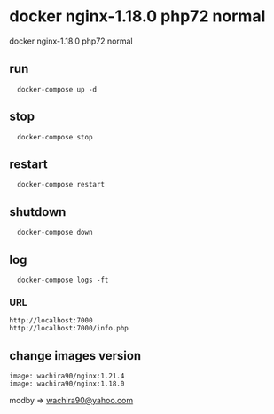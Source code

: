 # docker nginx-1.18.0 php72 normal
docker nginx-1.18.0 php72 normal

## run 
````
  docker-compose up -d
````
## stop 
````
  docker-compose stop 
````
## restart
````
  docker-compose restart
````
## shutdown
````
  docker-compose down
````
## log
````
  docker-compose logs -ft
````
### URL
````
http://localhost:7000
http://localhost:7000/info.php
````

## change images version
````
image: wachira90/nginx:1.21.4
image: wachira90/nginx:1.18.0
````
modby => wachira90@yahoo.com

